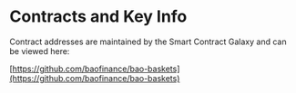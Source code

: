 # Contracts and Key Info

Contract addresses are maintained by the Smart Contract Galaxy and can be viewed here:&#x20;

[https://github.com/baofinance/bao-baskets](https://github.com/baofinance/bao-baskets)
